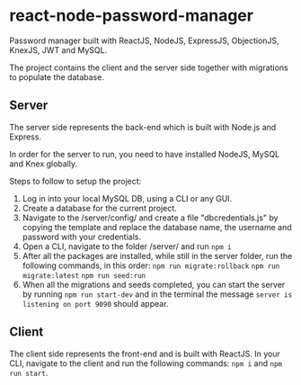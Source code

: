 # react-node-password-manager
Password manager built with ReactJS, NodeJS, ExpressJS, ObjectionJS, KnexJS, JWT and MySQL.

The project contains the client and the server side together with migrations to populate the database.
## Server
The server side represents the back-end which is built with Node.js and Express.

In order for the server to run, you need to have installed NodeJS, MySQL and Knex globally.

Steps to follow to setup the project:

1. Log in into your local MySQL DB, using a CLI or any GUI.
2. Create a database for the current project. 
3. Navigate to the /server/config/ and create a file "dbcredentials.js" by copying the template and replace the database name, the username and password with your credentials.
4. Open a CLI, navigate to the folder /server/ and run ```npm i```
5. After all the packages are installed, while still in the server folder, run the following commands, in this order:
    ```npm run migrate:rollback``` 
    ```npm run migrate:latest```
    ```npm run seed:run```
6. When all the migrations and seeds completed, you can start the server by running ```npm run start-dev``` and in the terminal the message ```server is listening on port 9090``` should appear.

## Client
The client side represents the front-end and is built with ReactJS.
In your CLI, navigate to the client and run the following commands:
```npm i``` and ```npm run start```.
